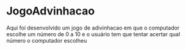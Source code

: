 # JogoAdvinhacao
Aqui foi desenvolvido um jogo de adivinhacao em que o computador escolhe um número de 0 a 10 e o usuário tem que tentar acertar qual número o computador escolheu
